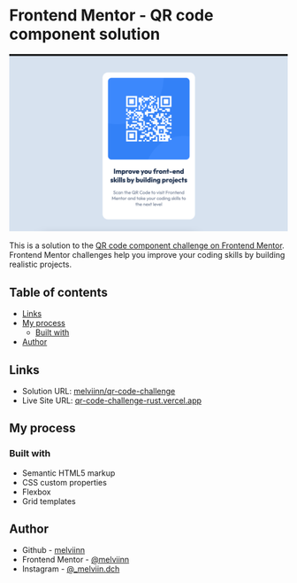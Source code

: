 # Frontend Mentor - QR code component solution

![](/images/page-design.jpg)

This is a solution to the [QR code component challenge on Frontend Mentor](https://www.frontendmentor.io/challenges/qr-code-component-iux_sIO_H). Frontend Mentor challenges help you improve your coding skills by building realistic projects.

## Table of contents


  - [Links](#links)
  - [My process](#my-process)
    - [Built with](#built-with)
  - [Author](#author)


## Links


- Solution URL: [melviinn/qr-code-challenge](https://www.frontendmentor.io/solutions/qr-code-challenge-SyH5p78QuX)
- Live Site URL: [qr-code-challenge-rust.vercel.app](qr-code-challenge-rust.vercel.app)

## My process

  ### Built with

- Semantic HTML5 markup
- CSS custom properties
- Flexbox
- Grid templates


## Author

- Github - [melviinn](https://github.com/melviinn)
- Frontend Mentor - [@melviinn](https://www.frontendmentor.io/profile/melviinn)
- Instagram - [@_melviin.dch](https://www.instagram.com/_melviin.dch/?hl=fr)